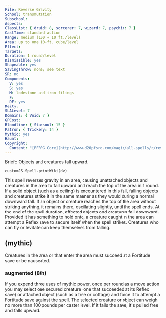 ```yaml
---
File: Reverse Gravity
School: transmutation
Subschool: 
Aspects: 
ClassList: { druid: 8, sorcerer: 7, wizard: 7, psychic: 7 }
CastTime: standard action
Range: medium (100 + 10 ft./level)
Area: up to one 10-ft. cube/level
Effect: 
Targets: 
Duration: 1 round/level
Dismissible: yes
Shapeable: yes
SavingThrow: none; see text
SR: no
Components:
  V: yes
  S: yes
  M: lodestone and iron filings
  F: 
  DF: yes
Deity: 
SLALevel: 7
Domains: { Void: 7 }
GPCost: 
Bloodline: { Starsoul: 15 }
Patron: { Trickery: 14 }
Mythic: yes
Haunt: 
Copyright:
  Content: "[PFRPG Core](http://www.d20pfsrd.com/magic/all-spells/r/reverse-gravity)"
---
```

Brief:: Objects and creatures fall upward.

```dataviewjs
customJS.Spell.printWiki(dv)
```

This spell reverses gravity in an area, causing unattached objects and creatures in the area to fall upward and reach the top of the area in 1 round. If a solid object (such as a ceiling) is encountered in this fall, falling objects and creatures strike it in the same manner as they would during a normal downward fall. If an object or creature reaches the top of the area without striking anything, it remains there, oscillating slightly, until the spell ends. At the end of the spell duration, affected objects and creatures fall downward.  Provided it has something to hold onto, a creature caught in the area can attempt a Reflex save to secure itself when the spell strikes.  Creatures who can fly or levitate can keep themselves from falling.


## (mythic)

Creatures in the area or that enter the area must succeed at a Fortitude save or be nauseated.


### augmented (8th)

If you expend three uses of mythic power, once per round as a move action you may select one secured creature (one that succeeded at its Reflex save) or attached object (such as a tree or cottage) and force it to attempt a Fortitude save against the spell. The selected creature or object can weigh no more than 100 pounds per caster level. If it fails the save, it's pulled free and falls upward.
